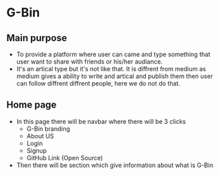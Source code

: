 # G-Bin

## Main purpose
- To provide a platform where user can came and type something that user want to share with friends or his/her audiance.
- It's an artical type but it's not like that. It is diffrent from medium as medium gives a ability to write and artical and publish them then user can follow diffrent diffrent people, here we do not do that.

## Home page
- In this page there will be navbar where there will be 3 clicks
    - G-Bin branding
    - About US
    - Login
    - Signup
    - GitHub Link (Open Source)
- Then there will be section which give information about what is G-Bin


<!-- ## Login Page
-  -->